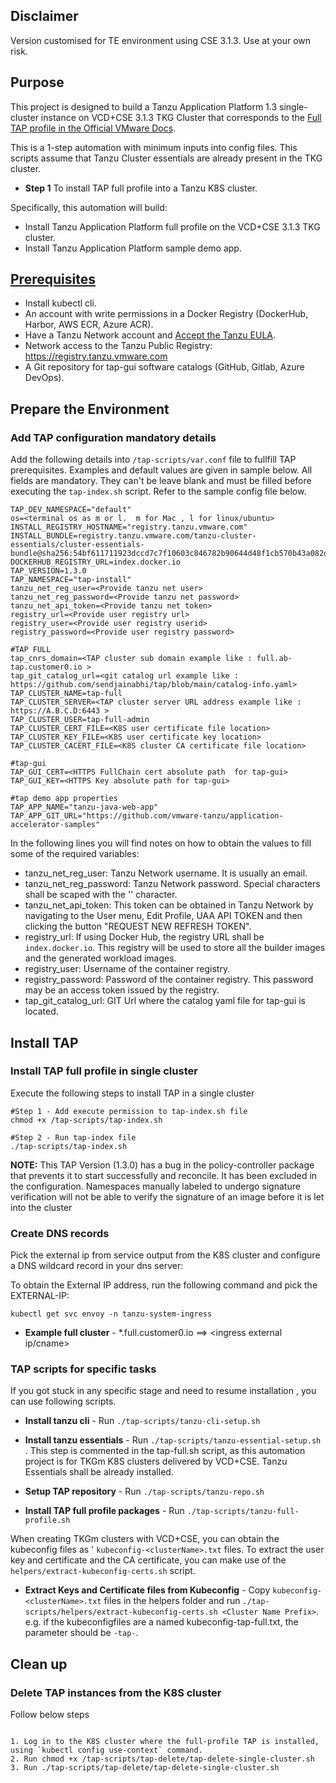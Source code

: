 ## Disclaimer

Version customised for TE environment using CSE 3.1.3. Use at your own risk.

## Purpose

This project is designed to build a Tanzu Application Platform 1.3 single-cluster instance on VCD+CSE 3.1.3 TKG Cluster that corresponds to the [Full TAP profile in the Official VMware Docs](https://docs.vmware.com/en/VMware-Tanzu-Application-Platform/1.3/tap/GUID-install-intro.html). 

This is a 1-step automation with minimum inputs into config files. This scripts assume that Tanzu Cluster essentials are already present in the TKG cluster.

* **Step 1** To install TAP full profile into a Tanzu K8S cluster.

Specifically, this automation will build:
- Install Tanzu Application Platform full profile on the VCD+CSE 3.1.3 TKG cluster. 
- Install Tanzu Application Platform sample demo app. 

## [Prerequisites](https://docs.vmware.com/en/VMware-Tanzu-Application-Platform/1.3/tap/GUID-prerequisites.html)

* Install kubectl cli.
* An account with write permissions in a Docker Registry (DockerHub, Harbor, AWS ECR, Azure ACR).
* Have a Tanzu Network account and [Accept the Tanzu EULA](https://docs.vmware.com/en/VMware-Tanzu-Application-Platform/1.3/tap/GUID-install-tanzu-cli.html#accept-eulas).
* Network access to the Tanzu Public Registry: https://registry.tanzu.vmware.com
* A Git repository for tap-gui software catalogs (GitHub, Gitlab, Azure DevOps).

## Prepare the Environment

### Add TAP configuration mandatory details 

Add the following details into `/tap-scripts/var.conf` file to fullfill TAP prerequisites. Examples and default values are given in sample below. All fields are mandatory. They can't be leave blank and must be filled before executing the `tap-index.sh` script. Refer to the sample config file below. 

```
TAP_DEV_NAMESPACE="default"
os=<terminal os as m or l.  m for Mac , l for linux/ubuntu>
INSTALL_REGISTRY_HOSTNAME="registry.tanzu.vmware.com"
INSTALL_BUNDLE=registry.tanzu.vmware.com/tanzu-cluster-essentials/cluster-essentials-bundle@sha256:54bf611711923dccd7c7f10603c846782b90644d48f1cb570b43a082d18e23b9
DOCKERHUB_REGISTRY_URL=index.docker.io
TAP_VERSION=1.3.0
TAP_NAMESPACE="tap-install"
tanzu_net_reg_user=<Provide tanzu net user>
tanzu_net_reg_password=<Provide tanzu net password>
tanzu_net_api_token=<Provide tanzu net token>
registry_url=<Provide user registry url>
registry_user=<Provide user registry userid>
registry_password=<Provide user registry password>

#TAP FULL
tap_cnrs_domain=<TAP cluster sub domain example like : full.ab-tap.customer0.io >
tap_git_catalog_url=<git catalog url example like : https://github.com/sendjainabhi/tap/blob/main/catalog-info.yaml>
TAP_CLUSTER_NAME=tap-full
TAP_CLUSTER_SERVER=<TAP cluster server URL address example like : https://A.B.C.D:6443 >
TAP_CLUSTER_USER=tap-full-admin
TAP_CLUSTER_CERT_FILE=<K8S user certificate file location>
TAP_CLUSTER_KEY_FILE=<K8S user certificate key location>
TAP_CLUSTER_CACERT_FILE=<K8S cluster CA certificate file location>

#tap-gui
TAP_GUI_CERT=<HTTPS FullChain cert absolute path  for tap-gui>
TAP_GUI_KEY=<HTTPS Key absolute path for tap-gui>

#tap demo app properties
TAP_APP_NAME="tanzu-java-web-app"
TAP_APP_GIT_URL="https://github.com/vmware-tanzu/application-accelerator-samples"
```

In the following lines you will find notes on how to obtain the values to fill some of the  required variables:

* tanzu_net_reg_user: Tanzu Network username. It is usually an email.
* tanzu_net_reg_password: Tanzu Network password. Special characters shall be scaped with the '\' character.
* tanzu_net_api_token: This token can be obtained in Tanzu Network by navigating to the User menu, Edit Profile, UAA API TOKEN and then clicking the button "REQUEST NEW REFRESH TOKEN".
* registry_url: If using Docker Hub, the registry URL shall be `index.docker.io`. This registry will be used to store all the builder images and the generated workload images.
* registry_user: Username of the container registry.
* registry_password: Password of the container registry. This password may be an access token issued by the registry.
* tap_git_catalog_url: GIT Url where the catalog yaml file for tap-gui is located.

## Install TAP

### Install TAP full profile in single cluster

Execute the following steps to install TAP in a single cluster 

```
#Step 1 - Add execute permission to tap-index.sh file
chmod +x /tap-scripts/tap-index.sh

#Step 2 - Run tap-index file 
./tap-scripts/tap-index.sh
```

**NOTE:** This TAP Version (1.3.0) has a bug in the policy-controller package that prevents it to start successfully and reconcile. It has been excluded in the configuration. Namespaces manually labeled to undergo signature verification will not be able to verify the signature of an image before it is let into the cluster

### Create DNS records

Pick the external ip from service output from the K8S cluster and configure a DNS wildcard record in your dns server:

To obtain the External IP address, run the following command and pick the EXTERNAL-IP:
```
kubectl get svc envoy -n tanzu-system-ingress
```

* **Example full cluster** - *.full.customer0.io ==> <ingress external ip/cname>


### TAP scripts for specific tasks

If you got stuck in any specific stage and need to resume installation , you can use following scripts.

* **Install tanzu cli** - Run `./tap-scripts/tanzu-cli-setup.sh`

* **Install tanzu essentials** - Run `./tap-scripts/tanzu-essential-setup.sh` . This step is commented in the tap-full.sh script, as this automation project is for TKGm K8S clusters delivered by VCD+CSE. Tanzu Essentials shall be already installed.

* **Setup TAP repository** - Run `./tap-scripts/tanzu-repo.sh`  

* **Install TAP full profile packages** - Run `./tap-scripts/tanzu-full-profile.sh` 

When creating TKGm clusters with VCD+CSE, you can obtain the kubeconfig files as ' `kubeconfig-<clusterName>.txt` files. To extract the user key and certificate and the CA certificate, you can make use of the `helpers/extract-kubeconfig-certs.sh` script.

* **Extract Keys and Certificate files from Kubeconfig** - Copy `kubeconfig-<clusterName>.txt` files in the helpers folder and run `./tap-scripts/helpers/extract-kubeconfig-certs.sh <Cluster Name Prefix>`. e.g. if the kubeconfigfiles are a named kubeconfig-tap-full.txt, the <Cluster Name Prefix> parameter should be `-tap-`.

## Clean up

### Delete TAP instances from the K8S cluster

Follow below steps 
```

1. Log in to the K8S cluster where the full-profile TAP is installed, using `kubectl config use-context` command.
2. Run chmod +x /tap-scripts/tap-delete/tap-delete-single-cluster.sh
3. Run ./tap-scripts/tap-delete/tap-delete-single-cluster.sh

```
